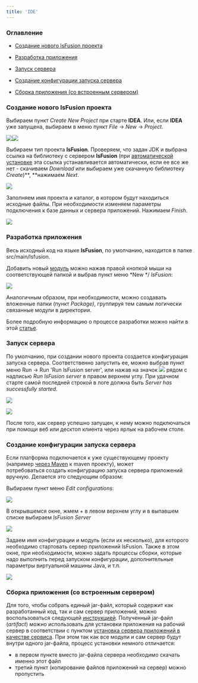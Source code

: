 ```yaml
---
title: 'IDE'
---
```


### Оглавление

-   [Создание нового lsFusion проекта](#создание-нового-lsfusion-проекта)

-   [Разработка приложения](#разработка-приложения)

-   [Запуск сервера](#запуск-сервера)

-   [Создание конфигурации запуска сервера](#создание-конфигурации-запуска-сервера)

-   [Сборка приложения (со встроенным сервером)](#сборка-приложения-со-встроенным-сервером)

### Создание нового lsFusion проекта

Выбираем пункт *Create New Project* при старте **IDEA**. Или, если **IDEA** уже запущена, выбираем в меню пункт *File* -> *New* -> *Project*.

![](attachments/46367442/65241572.png)![](attachments/46367442/65241575.png)

Выбираем тип проекта **lsFusion**. Проверяем, что задан JDK и выбрана ссылка на библиотеку с сервером **lsFusion** (при [автоматической установке](Разработка_авто.md) эта ссылка устанавливается автоматически, если ее все же нет - скачиваем *Download* или выбираем уже скачанную библиотеку *Create*)**, **нажимаем *Next*.

![](attachments/46367442/65241577.png)

Заполняем имя проекта и каталог, в котором будут находиться исходные файлы. При необходимости изменяем параметры подключения к базе данных и сервера приложений. Нажимаем *Finish*.

![](attachments/46367442/65241579.png)

### Разработка приложения

Весь исходный код на языке **lsFusion**, по умолчанию, находится в папке src/main/lsfusion.

Добавить новый [модуль](Модули.md) можно нажав правой кнопкой мыши на соответствующей папкой и выбрав пункт меню *New */ *lsFusion*:

![](attachments/46367442/65241581.png)

  

Аналогичным образом, при необходимости, можно создавать вложенные папки (пункт *Package)*, группируя тем самым логически связанные модули в директории.

Более подробную информацию о процессе разработки можно найти в этой [статье](https://habr.com/ru/company/lsfusion/blog/465573/).

### Запуск сервера

По умолчанию, при создании нового проекта создается конфигурация запуска сервера. Соответственно запустить ее, можно выбрав пункт меню Run -> Run 'Run lsFusion server', или нажав на значок ![](attachments/46367442/46367451.png) рядом с надписью *Run lsFusion server* в правом верхнем углу. При удачном старте самой последней строкой в логе должна быть *Server has successfully started*.

![](attachments/46367442/65241582.png)

![](attachments/46367442/65241583.png)

После того, как сервер успешно запущен, к нему можно подключаться при помощи веб или десктоп клиента через ярлык на рабочем столе.

### Создание конфигурации запуска сервера

Если платформа подключается к уже существующему проекту (например [через Maven](Разработка_ручная.md#установка-сервера-приложений-через-maven-только-для-maven-проектов) к maven проекту), может потребоваться создать конфигурацию запуска сервера приложений вручную. Делается это следующим образом:

Выбираем пункт меню *Edit configurations*:

![](attachments/46367442/57737363.png)

В открывшемся окне, жмем + в левом верхнем углу и в выпавшем списке выбираем *lsFusion Server*

![](attachments/46367442/57737364.png)

Задаем имя конфигурации и модуль (если их несколько), для которого необходимо стартовать сервер приложений lsFusion. Также в этом окне, при необходимости, можно задать процессы сборки, которые надо выполнить перед запуском конфигурации, дополнительные параметры виртуальной машины Java, и т.п.

![](attachments/46367442/57737376.png)

### Сборка приложения (со встроенным сервером)

Для того, чтобы собрать единый jar-файл, который содержит как разработанный код, так и сам сервер приложений, можно воспользоваться следующей [инструкцией](https://blog.jetbrains.com/idea/2010/08/quickly-create-jar-artifact/). Полученный jar-файл (*artifact*) можно использовать для установки приложения на рабочий сервер в соответствии с пунктом [установка сервера приложений в качестве сервиса](Выполнение_ручная.md#установка-веб-сервера-веб-и-десктоп-клиента-в-качестве-сервиса). При этом так как все модули и сам сервер будут внутри одного jar-файла, процесс установки немного отличается:

-   в первом пункте вместо jar-файла сервера необходимо скачать именно этот файл
-   третий пункт (копирование файлов приложений на сервер) можно пропустить
